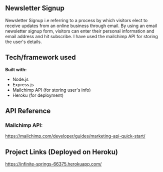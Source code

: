 ## Newsletter Signup
Newsletter Signup i.e referring to a process by which visitors elect to receive updates from an online business through email. By using an email newsletter signup form, visitors can enter their personal information and email address and hit subscribe.
I have used the mailchimp API for storing the user's details.

## Tech/framework used
<b>Built with:</b>
- Node.js
- Express.js
- Mailchimp API (for storing user's info)
- Heroku (for deployment)

## API Reference
### Mailchimp API:
https://mailchimp.com/developer/guides/marketing-api-quick-start/

## Project Links (Deployed on Heroku)
https://infinite-springs-66375.herokuapp.com/
